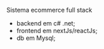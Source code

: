 Sistema ecommerce full stack

- backend em c# .net;
- frontend em nextJs/reactJs;
- db em Mysql;
  
